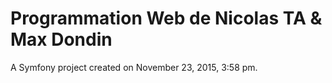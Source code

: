 Programmation Web de Nicolas TA & Max Dondin
==============

A Symfony project created on November 23, 2015, 3:58 pm.
